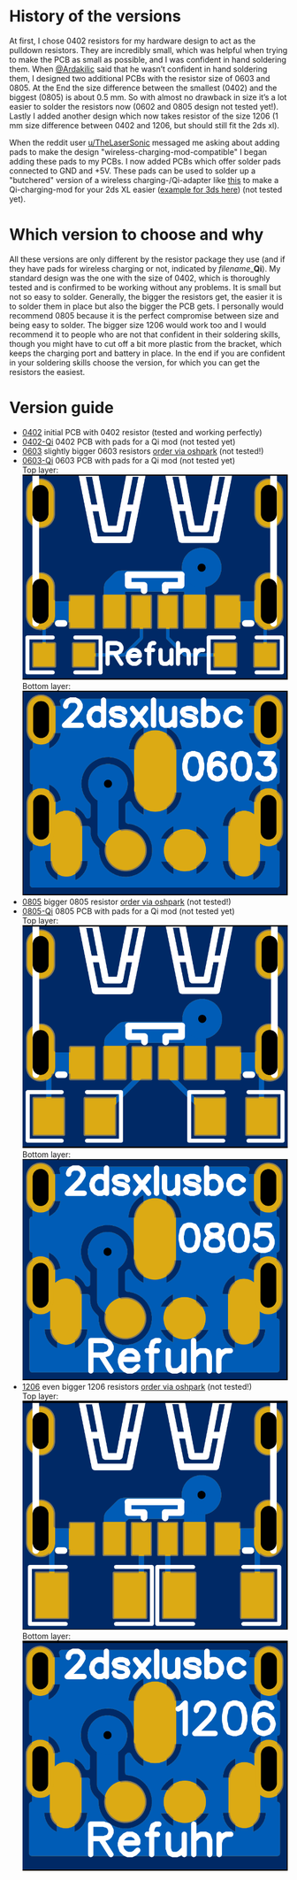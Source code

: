 # History of the versions 
At first, I chose 0402 resistors for my hardware design to act as the pulldown resistors. They are incredibly small, which was helpful when trying to make the PCB as small as possible, and I was confident in hand soldering them. When [@Ardakilic](https://github.com/Ardakilic) said that he wasn’t confident in hand soldering them, I designed two additional PCBs with the resistor size of 0603 and 0805. At the End the size difference between the smallest (0402) and the biggest (0805) is about 0.5 mm. So with almost no drawback in size it’s a lot easier to solder the resistors now (0602 and 0805 design not tested yet!). Lastly I added another design which now takes resistor of the size 1206 (1 mm size difference between 0402 and 1206, but should still fit the 2ds xl).  

When the reddit user [u/TheLaserSonic](https://www.reddit.com/user/TheLaserSonic) messaged me asking about adding pads to make the design "wireless-charging-mod-compatible" I began adding these pads to my PCBs. I now added PCBs which offer solder pads connected to GND and +5V. These pads can be used to solder up a "butchered" version of a wireless charging-/Qi-adapter like [this]( https://www.epanorama.net/newepa/wp-content/uploads/2016/04/wpid-20160427_214345.jpg) to make a Qi-charging-mod for your 2ds XL easier ([example for 3ds here](https://youtu.be/MyUMqvG3yv8?t=376)) (not tested yet).   

# Which version to choose and why  
All these versions are only different by the resistor package they use (and if they have pads for wireless charging or not, indicated by *filename*_**Qi**). My standard design was the one with the size of 0402, which is thoroughly tested and is confirmed to be working without any problems. It is small but not so easy to solder. Generally, the bigger the resistors get, the easier it is to solder them in place but also the bigger the PCB gets. I personally would recommend 0805 because it is the perfect compromise between size and being easy to solder. The bigger size 1206 would work too and I would recommend it to people who are not that confident in their soldering skills, though you might have to cut off a bit more plastic from the bracket, which keeps the charging port and battery in place. In the end if you are confident in your soldering skills choose the version, for which you can get the resistors the easiest.

# Version guide  
- [0402](0402) initial PCB with 0402 resistor (tested and working perfectly)  
- [0402-Qi](0402/0402-Qi) 0402 PCB with pads for a Qi mod (not tested yet)   
- [0603](0603) slightly bigger 0603 resistors [order via oshpark](https://oshpark.com/shared_projects/2moRwhC7) (not tested!)  
- [0603-Qi](0603/0603-Qi) 0603 PCB with pads for a Qi mod (not tested yet)  
Top layer:  
![0603 top layer](../images/0603-top.png)  
Bottom layer:  
![0603 bottom layer](../images/0603-bottom.png)  
- [0805](0805) bigger 0805 resistor [order via oshpark](https://oshpark.com/shared_projects/RokBYKXV) (not tested!)  
- [0805-Qi](0805/0805-Qi) 0805 PCB with pads for a Qi mod (not tested yet)  
Top layer:  
![0805 top layer](../images/0805-top.png)  
Bottom layer:  
![0805 bottom layer](../images/0805-bottom.png)  
- [1206](1206) even bigger 1206 resistors [order via oshpark](https://oshpark.com/shared_projects/wtxNBJHK) (not tested!)  
Top layer:  
![1206 top layer](../images/1206-top.png)  
Bottom layer:  
![1206 bottom layer](../images/1206-bottom.png)  
